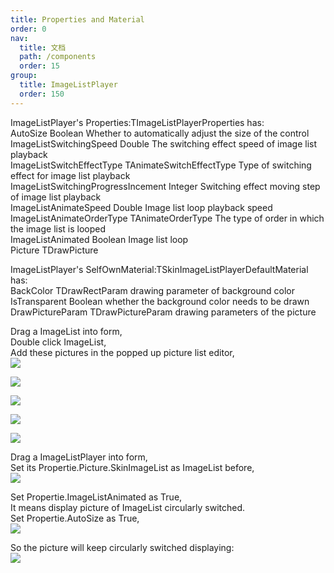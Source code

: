 ```yaml
---
title: Properties and Material
order: 0
nav:
  title: 文档
  path: /components
  order: 15
group:
  title: ImageListPlayer
  order: 150
---
```


ImageListPlayer's Properties:TImageListPlayerProperties has:  
AutoSize Boolean Whether to automatically adjust the size of the control  
ImageListSwitchingSpeed Double The switching effect speed of image list playback  
ImageListSwitchEffectType TAnimateSwitchEffectType Type of switching effect for image list playback  
ImageListSwitchingProgressIncement Integer Switching effect moving step of image list playback  
ImageListAnimateSpeed Double Image list loop playback speed  
ImageListAnimateOrderType TAnimateOrderType The type of order in which the image list is looped  
ImageListAnimated Boolean Image list loop  
Picture TDrawPicture  


ImageListPlayer's SelfOwnMaterial:TSkinImageListPlayerDefaultMaterial has:  
BackColor TDrawRectParam drawing parameter of background color  
IsTransparent Boolean whether the background color needs to be drawn  
DrawPictureParam TDrawPictureParam drawing parameters of the picture  


Drag a ImageList into form,  
Double click ImageList,  
Add these pictures in the popped up picture list editor,   
![](http://www.orangeui.cn/orangeuiblog/OrangeUI/66.1.OrangeUI%E6%8E%A7%E4%BB%B6%E4%BD%BF%E7%94%A8%E8%AF%B4%E6%98%8E(%E5%9B%BE%E7%89%87%E5%88%97%E8%A1%A8%E5%B1%95%E7%A4%BA%E6%8E%A7%E4%BB%B6ImageListPlayer)(%E7%A4%BA%E4%BE%8B1%20%E5%9F%BA%E6%9C%AC%E5%8A%9F%E8%83%BD).files/image001.png)

![](http://www.orangeui.cn/orangeuiblog/OrangeUI/66.1.OrangeUI%E6%8E%A7%E4%BB%B6%E4%BD%BF%E7%94%A8%E8%AF%B4%E6%98%8E(%E5%9B%BE%E7%89%87%E5%88%97%E8%A1%A8%E5%B1%95%E7%A4%BA%E6%8E%A7%E4%BB%B6ImageListPlayer)(%E7%A4%BA%E4%BE%8B1%20%E5%9F%BA%E6%9C%AC%E5%8A%9F%E8%83%BD).files/image003.png)

![](http://www.orangeui.cn/orangeuiblog/OrangeUI/66.1.OrangeUI%E6%8E%A7%E4%BB%B6%E4%BD%BF%E7%94%A8%E8%AF%B4%E6%98%8E(%E5%9B%BE%E7%89%87%E5%88%97%E8%A1%A8%E5%B1%95%E7%A4%BA%E6%8E%A7%E4%BB%B6ImageListPlayer)(%E7%A4%BA%E4%BE%8B1%20%E5%9F%BA%E6%9C%AC%E5%8A%9F%E8%83%BD).files/image005.png)

![](http://www.orangeui.cn/orangeuiblog/OrangeUI/66.1.OrangeUI%E6%8E%A7%E4%BB%B6%E4%BD%BF%E7%94%A8%E8%AF%B4%E6%98%8E(%E5%9B%BE%E7%89%87%E5%88%97%E8%A1%A8%E5%B1%95%E7%A4%BA%E6%8E%A7%E4%BB%B6ImageListPlayer)(%E7%A4%BA%E4%BE%8B1%20%E5%9F%BA%E6%9C%AC%E5%8A%9F%E8%83%BD).files/image007.png)

![](http://www.orangeui.cn/orangeuiblog/OrangeUI/66.1.OrangeUI%E6%8E%A7%E4%BB%B6%E4%BD%BF%E7%94%A8%E8%AF%B4%E6%98%8E(%E5%9B%BE%E7%89%87%E5%88%97%E8%A1%A8%E5%B1%95%E7%A4%BA%E6%8E%A7%E4%BB%B6ImageListPlayer)(%E7%A4%BA%E4%BE%8B1%20%E5%9F%BA%E6%9C%AC%E5%8A%9F%E8%83%BD).files/image009.png)



Drag a ImageListPlayer into form,  
Set its Propertie.Picture.SkinImageList as ImageList before,  
![](http://www.orangeui.cn/orangeuiblog/OrangeUI/66.1.OrangeUI%E6%8E%A7%E4%BB%B6%E4%BD%BF%E7%94%A8%E8%AF%B4%E6%98%8E(%E5%9B%BE%E7%89%87%E5%88%97%E8%A1%A8%E5%B1%95%E7%A4%BA%E6%8E%A7%E4%BB%B6ImageListPlayer)(%E7%A4%BA%E4%BE%8B1%20%E5%9F%BA%E6%9C%AC%E5%8A%9F%E8%83%BD).files/image011.png)


Set Propertie.ImageListAnimated as True,  
It means display picture of ImageList circularly switched.  
Set Propertie.AutoSize as True,  
![](http://www.orangeui.cn/orangeuiblog/OrangeUI/66.1.OrangeUI%E6%8E%A7%E4%BB%B6%E4%BD%BF%E7%94%A8%E8%AF%B4%E6%98%8E(%E5%9B%BE%E7%89%87%E5%88%97%E8%A1%A8%E5%B1%95%E7%A4%BA%E6%8E%A7%E4%BB%B6ImageListPlayer)(%E7%A4%BA%E4%BE%8B1%20%E5%9F%BA%E6%9C%AC%E5%8A%9F%E8%83%BD).files/image013.png)


So the picture will keep circularly switched displaying:  
![](http://www.orangeui.cn/orangeuiblog/OrangeUI/66.1.OrangeUI%E6%8E%A7%E4%BB%B6%E4%BD%BF%E7%94%A8%E8%AF%B4%E6%98%8E(%E5%9B%BE%E7%89%87%E5%88%97%E8%A1%A8%E5%B1%95%E7%A4%BA%E6%8E%A7%E4%BB%B6ImageListPlayer)(%E7%A4%BA%E4%BE%8B1%20%E5%9F%BA%E6%9C%AC%E5%8A%9F%E8%83%BD).files/image015.png)




